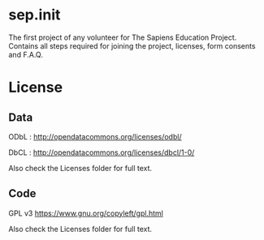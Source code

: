 sep.init
========

The first project of any volunteer for The Sapiens Education Project. Contains all steps required for joining the project, licenses, form consents and F.A.Q.


License
==========

Data
----

ODbL : http://opendatacommons.org/licenses/odbl/

DbCL : http://opendatacommons.org/licenses/dbcl/1-0/

Also check the Licenses folder for full text.

Code
----

GPL v3 https://www.gnu.org/copyleft/gpl.html

Also check the Licenses folder for full text.
